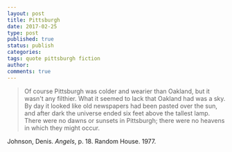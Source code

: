 ```yaml
---
layout: post
title: Pittsburgh
date: 2017-02-25
type: post
published: true
status: publish
categories:
tags: quote pittsburgh fiction
author:
comments: true
---
```


> Of course Pittsburgh was colder and wearier than Oakland, but it wasn't any filthier. What it seemed to lack that Oakland had was a sky. By day it looked like old newspapers had been pasted over the sun, and after dark the universe ended six feet above the tallest lamp. There were no dawns or sunsets in Pittsburgh; there were no heavens in which they might occur.

Johnson, Denis. *Angels*, p. 18. Random House. 1977.
